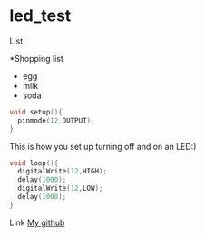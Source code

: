# led_test

List

*Shopping list
  * egg
  * milk
  * soda

```cpp
void setup(){
  pinmode(12,OUTPUT);
}
```

This is how you set up turning off and on an LED:)

```cpp
void loop(){
  digitalWrite(12,HIGH);
  delay(1000);
  digitalWrite(12,LOW);
  delay(1000);
}
```


Link
[My github](www.github/JayJSYeo)
